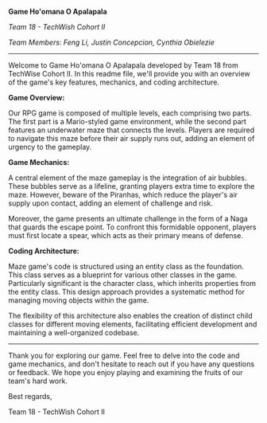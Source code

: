 
**Game Ho'omana O Apalapala**

*Team 18 - TechWish Cohort II*

*Team Members: Feng Li, Justin Concepcion, Cynthia Obielezie*

---
Welcome to Game Ho'omana O Apalapala developed by Team 18 from TechWise Cohort II. In this readme file, we'll provide you with an overview of the game's key features, mechanics, and coding architecture.

**Game Overview:**

Our RPG game is composed of multiple levels, each comprising two parts. The first part is a Mario-styled game environment, while the second part features an underwater maze that connects the levels. Players are required to navigate this maze before their air supply runs out, adding an element of urgency to the gameplay.

**Game Mechanics:**

A central element of the maze gameplay is the integration of air bubbles. These bubbles serve as a lifeline, granting players extra time to explore the maze. However, beware of the Piranhas, which reduce the player's air supply upon contact, adding an element of challenge and risk.

Moreover, the game presents an ultimate challenge in the form of a Naga that guards the escape point. To confront this formidable opponent, players must first locate a spear, which acts as their primary means of defense.

**Coding Architecture:**

Maze game's code is structured using an entity class as the foundation. This class serves as a blueprint for various other classes in the game. Particularly significant is the character class, which inherits properties from the entity class. This design approach provides a systematic method for managing moving objects within the game.

The flexibility of this architecture also enables the creation of distinct child classes for different moving elements, facilitating efficient development and maintaining a well-organized codebase.

---

Thank you for exploring our game. Feel free to delve into the code and game mechanics, and don't hesitate to reach out if you have any questions or feedback. We hope you enjoy playing and examining the fruits of our team's hard work.

Best regards,

Team 18 - TechWish Cohort II
